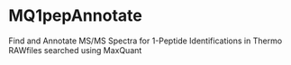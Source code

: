 # MQ1pepAnnotate
Find and Annotate MS/MS Spectra for 1-Peptide Identifications in Thermo RAWfiles searched using MaxQuant
